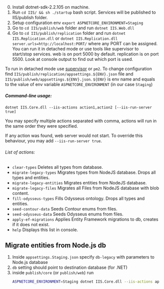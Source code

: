 0. Install dotnet-sdk-2.2.105 on machine.
1. Run `cd IIS/ && sh ./startup` bash script. Services will be published to IIS/publish folder.
2. Setup configuration env `export ASPNETCORE_ENVIRONMENT=Staging`
3. Go to `cd IIS/publish/web` folder and run `dotnet IIS.Web.dll`
4. Go to `cd IIS/publish/replication` folder and run `dotnet IIS.Replication.dll`
or `dotnet IIS.Replication.dll server.urls=http://localhost:PORT/` where any PORT can be assigned.
You can run it in detached mode or use tools like supervisor to start/stop services.
web is on port 5000 by default.
replication is on port 5500. Look at console output to find out which port is used.

To run in detached mode use [supervisor](https://til.secretgeek.net/linux/supervisor.html) or `pm2`.
To change configuration find `IIS/publish/replication/appsettings.${ENV}.json` file and `IIS/publish/web/appsettings.${ENV}.json`.
`${ENV}` is env name and equals to the value of env variable `ASPNETCORE_ENVIRONMENT` (in our case `Staging`)

##### Command-line usage:
`dotnet IIS.Core.dll --iis-actions action1,action2 [--iis-run-server true]`

You may specify multiple actions separated with comma, actions will run in the same order they were specified.

If any action was found, web server would not start. To override this behaviour, you may add `--iis-run-server true`.

###### List of actions:
* `clear-types` Deletes all types from database.
* `migrate-legacy-types` Migrates types from NodeJS database. Drops all types and entities.
* `migrate-legacy-entities` Migrates entities from NodeJS database.
* `migrate-legacy-files` Migrates all Files from NodeJS database with blob content.
* `fill-odysseus-types` Fills Odysseus ontology. Drops all types and entities.
* `seed-contour-data` Seeds Contour enums from files.
* `seed-odysseus-data` Seeds Odysseus enums from files.
* `apply-ef-migrations` Applies Entity Framework migrations to db, creates if it does not exist.
* `help` Displays this list in console.

## Migrate entities from Node.js db

1. Inside `appsettings.Staging.json` specify `db-legacy` with parameters to Node.js database
2. `db` setting should point to destination database (for .NET)
3. inside `publish/core` (or `publish/web`) run
   ```sh
   ASPNETCORE_ENVIRONMENT=Staging dotnet IIS.Core.dll --iis-actions apply-ef-migrations,clear-types,migrate-legacy-types,seed-contour-data,migrate-legacy-entities,migrate-legacy-files
   ```